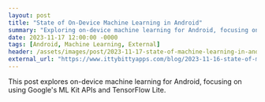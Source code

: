 ```yaml
---
layout: post
title: "State of On-Device Machine Learning in Android"
summary: "Exploring on-device machine learning for Android, focusing on using Google's ML Kit APIs and TensorFlow Lite."
date: 2023-11-17 12:00:00 -0000
tags: [Android, Machine Learning, External]
header: /assets/images/post/2023-11-17-state-of-machine-learning-in-android-header.png
external_url: "https://www.ittybittyapps.com/blog/2023-11-16-state-of-machine-learning-in-android/"
---
```


This post explores on-device machine learning for Android, focusing on using Google's ML Kit APIs and TensorFlow Lite.